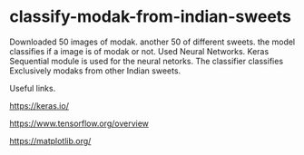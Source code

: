 # classify-modak-from-indian-sweets
Downloaded 50 images of modak. another 50 of different sweets. the model classifies if a image is of modak or not. Used Neural Networks. Keras Sequential module is used for the neural netorks. The classifier classifies Exclusively modaks from other Indian sweets.

Useful links.

https://keras.io/

https://www.tensorflow.org/overview

https://matplotlib.org/
